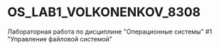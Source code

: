 # OS_LAB1_VOLKONENKOV_8308
Лабораторная работа по дисциплине "Операционные системы" #1 "Управление файловой системой" 
